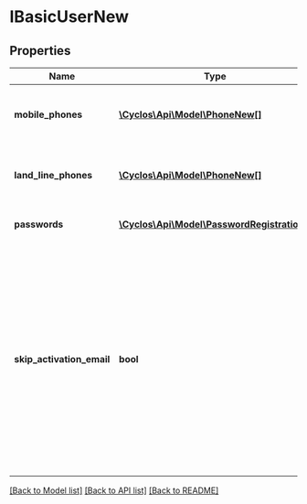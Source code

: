 # IBasicUserNew

## Properties
Name | Type | Description | Notes
------------ | ------------- | ------------- | -------------
**mobile_phones** | [**\Cyclos\Api\Model\PhoneNew[]**](PhoneNew.md) | Mobile phones to be registered together with the user | [optional] 
**land_line_phones** | [**\Cyclos\Api\Model\PhoneNew[]**](PhoneNew.md) | Land-line phones to be registered together with the user | [optional] 
**passwords** | [**\Cyclos\Api\Model\PasswordRegistration[]**](PasswordRegistration.md) | The initial passwords of the user | [optional] 
**skip_activation_email** | **bool** | When set to true, the activation e-mail is not sent to the registered user. Can only be used when an administrator / broker is registering a user, and ignored on public registrations (the e-mail is always sent on public registrations). | [optional] 

[[Back to Model list]](../../README.md#documentation-for-models) [[Back to API list]](../../README.md#documentation-for-api-endpoints) [[Back to README]](../../README.md)

